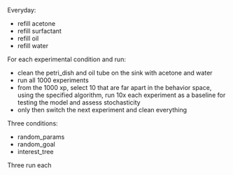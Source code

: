 Everyday:
- refill acetone
- refill surfactant
- refill oil
- refill water


For each experimental condition and run:
- clean the petri_dish and oil tube on the sink with acetone and water
- run all 1000 experiments
- from the 1000 xp, select 10 that are far apart in the behavior space, using the specified algorithm, run 10x each experiment as a baseline for testing the model and assess stochasticity
- only then switch the next experiment and clean everything

Three conditions:
- random_params
- random_goal
- interest_tree

Three run each

